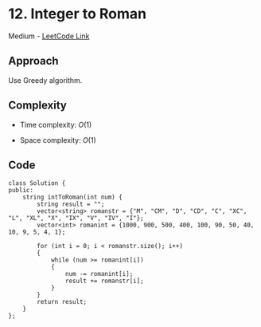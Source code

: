 # 12. Integer to Roman

Medium - [LeetCode Link](https://leetcode.com/problems/integer-to-roman)

## Approach

Use Greedy algorithm.

## Complexity
- Time complexity: $O(1)$

- Space complexity: $O(1)$

## Code
```
class Solution {
public:
    string intToRoman(int num) {
        string result = "";
        vector<string> romanstr = {"M", "CM", "D", "CD", "C", "XC", "L", "XL", "X", "IX", "V", "IV", "I"};
        vector<int> romanint = {1000, 900, 500, 400, 100, 90, 50, 40, 10, 9, 5, 4, 1};

        for (int i = 0; i < romanstr.size(); i++)
        {
            while (num >= romanint[i])
            {
                num -= romanint[i];
                result += romanstr[i];
            }
        }
        return result;
    }
};
```